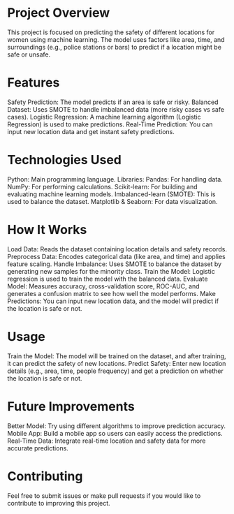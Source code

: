 # Project Overview
This project is focused on predicting the safety of different locations for women using machine learning. The model uses factors like area, time, and surroundings 
(e.g., police stations or bars) to predict if a location might be safe or unsafe.

# Features
Safety Prediction: The model predicts if an area is safe or risky.
Balanced Dataset: Uses SMOTE to handle imbalanced data (more risky cases vs safe cases).
Logistic Regression: A machine learning algorithm (Logistic Regression) is used to make predictions.
Real-Time Prediction: You can input new location data and get instant safety predictions.

# Technologies Used
Python: Main programming language.
Libraries:
Pandas: For handling data.
NumPy: For performing calculations.
Scikit-learn: For building and evaluating machine learning models.
Imbalanced-learn (SMOTE): This is used to balance the dataset.
Matplotlib & Seaborn: For data visualization.

# How It Works
Load Data: Reads the dataset containing location details and safety records.
Preprocess Data: Encodes categorical data (like area, and time) and applies feature scaling.
Handle Imbalance: Uses SMOTE to balance the dataset by generating new samples for the minority class.
Train the Model: Logistic regression is used to train the model with the balanced data.
Evaluate Model: Measures accuracy, cross-validation score, ROC-AUC, and generates a confusion matrix to see how well the model performs.
Make Predictions: You can input new location data, and the model will predict if the location is safe or not.

# Usage
Train the Model: The model will be trained on the dataset, and after training, it can predict the safety of new locations.
Predict Safety: Enter new location details (e.g., area, time, people frequency) and get a prediction on whether the location is safe or not.

# Future Improvements
Better Model: Try using different algorithms to improve prediction accuracy.
Mobile App: Build a mobile app so users can easily access the predictions.
Real-Time Data: Integrate real-time location and safety data for more accurate predictions.

# Contributing
Feel free to submit issues or make pull requests if you would like to contribute to improving this project.
